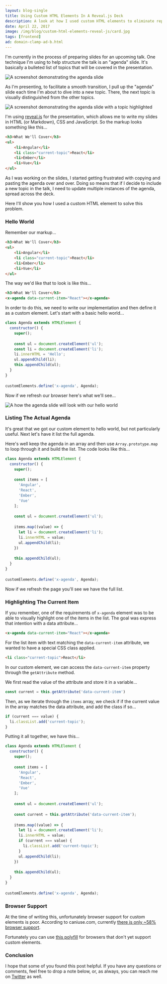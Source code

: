 ```yaml
---
layout: blog-single
title: Using Custom HTML Elements In A Reveal.js Deck
description: A look at how I used custom HTML elements to eliminate repetition in a reveal.js deck
date: April 22, 2017
image: /img/blog/custom-html-elements-reveal-js/card.jpg
tags: [frontend]
ad: domain-clamp-ad-b.html
---
```


I'm currently in the process of preparing slides for an upcoming talk. One technique I'm using to help structure the talk is an "agenda" slide. It's basically a bulleted list of topics that will be covered in the presentation. 

<img
  class="rounded shadow"
  src="/img/blog/custom-html-elements-reveal-js/agenda-slide-initial@1x.jpg"
  srcset="/img/blog/custom-html-elements-reveal-js/agenda-slide-initial@1x.jpg 1x, /img/blog/custom-html-elements-reveal-js/agenda-slide-initial@2x.jpg 2x"
  alt="A screenshot demonstrating the agenda slide">

As I'm presenting, to facilitate a smooth transition, I pull up the "agenda" slide each time I'm about to dive into a new topic. There, the next topic is visually distinguished from the other topics.

<img
  class="rounded shadow"
  src="/img/blog/custom-html-elements-reveal-js/agenda-slide-highlighted@1x.jpg"
  srcset="/img/blog/custom-html-elements-reveal-js/agenda-slide-highlighted@1x.jpg 1x, /img/blog/custom-html-elements-reveal-js/agenda-slide-highlighted@2x.jpg 2x"
  alt="A screenshot demonstrating the agenda slide with a topic highlighted">

I'm using [reveal.js](http://lab.hakim.se/reveal-js/#/) for the presentation, which allows me to write my slides in HTML (or Markdown), CSS and JavaScript. So the markup looks something like this...

```html
<h3>What We'll Cover</h3>
<ul>
    <li>Angular</li>
    <li class="current-topic">React</li>
    <li>Ember</li>
    <li>Vue</li>
</ul>
```

As I was working on the slides, I started getting frustrated with copying and pasting the agenda over and over. Doing so means that if I decide to include a new topic in the talk, I need to update multiple instances of the agenda, spread across the deck. 

Here I'll show you how I used a custom HTML element to solve this problem.

<!-- excerpt_separator -->

### Hello World

 Remember our markup...
 
```html
<h3>What We'll Cover</h3>
<ul>
    <li>Angular</li>
    <li class="current-topic">React</li>
    <li>Ember</li>
    <li>Vue</li>
</ul>
```

The way we'd like that to look is like this...

```html
<h3>What We'll Cover</h3>
<x-agenda data-current-item="React"></x-agenda>
```

In order to do this, we need to write our implementation and then define it as a custom element. Let's start with a basic hello world...

```js
class Agenda extends HTMLElement {
  constructor() {
    super();

    const ul = document.createElement('ul');
    const li = document.createElement('li');
    li.innerHTML = 'Hello';
    ul.appendChild(li);
    this.appendChild(ul);
  }
}

customElements.define('x-agenda', Agenda);
```

Now if we refresh our browser here's what we'll see...

<img
  class="rounded shadow"
  src="/img/blog/custom-html-elements-reveal-js/agenda-slide-hello-world@1x.jpg"
  srcset="/img/blog/custom-html-elements-reveal-js/agenda-slide-hello-world@1x.jpg 1x, /img/blog/custom-html-elements-reveal-js/agenda-slide-hello-world@2x.jpg 2x"
  alt="A how the agenda slide will look with our hello world">

### Listing The Actual Agenda

It's great that we got our custom element to hello world, but not particularly useful. Next let's have it list the full agenda. 

Here's well keep the agenda in an array and then use `Array.prototype.map` to loop through it and build the list. The code looks like this...

```js
class Agenda extends HTMLElement {
  constructor() {
    super();

    const items = [
      'Angular',
      'React',
      'Ember',
      'Vue'
    ];

    const ul = document.createElement('ul');

    items.map((value) => {
      let li = document.createElement('li');
      li.innerHTML = value;
      ul.appendChild(li);
    })

    this.appendChild(ul);
  }
}

customElements.define('x-agenda', Agenda);
```

Now if we refresh the page you'll see we have the full list.

### Highlighting The Current Item

If you remember, one of the requirements of `x-agenda` element was to be able to visually highlight one of the items in the list. The goal was express that intention with a data attribute...

```html
<x-agenda data-current-item="React"></x-agenda>
```

For the list item with text matching the `data-current-item` attribute, we wanted to have a special CSS class applied.

```html
<li class="current-topic">React</li>
```

In our custom element, we can access the `data-current-item` property through the `getAttribute` method.

We first read the value of the attribute and store it in a variable...

```js
const current = this.getAttribute('data-current-item')
```

Then, as we iterate through the `items` array, we check if if the current value in the array matches the data attribute, and add the class if so...

```js
if (current === value) {
  li.classList.add('current-topic');
}
```

Putting it all together, we have this...

```js
class Agenda extends HTMLElement {
  constructor() {
    super();

    const items = [
      'Angular',
      'React',
      'Ember',
      'Vue'
    ];

    const ul = document.createElement('ul');

    const current = this.getAttribute('data-current-item');

    items.map((value) => {
      let li = document.createElement('li');
      li.innerHTML = value;
      if (current === value) {
        li.classList.add('current-topic');
      }
      ul.appendChild(li);
    })

    this.appendChild(ul);
  }
}

customElements.define('x-agenda', Agenda);
```

### Browser Support

At the time of writing this, unfortunately browser support for custom elements is poor. According to caniuse.com, currently [there is only ~58% browser support](http://caniuse.com/#feat=custom-elements).

Fortunately you can use [this polyfill](https://github.com/webcomponents/custom-elements) for browsers that don't yet support custom elements.

### Conclusion

I hope that some of you found this post helpful. If you have any questions or comments, feel free to drop a note below, or, as always, you can reach me on [Twitter](http://twitter.com/maxpchadwick) as well.